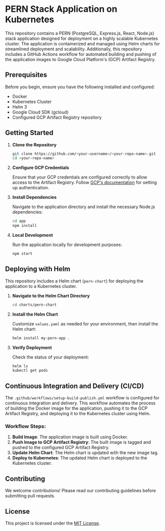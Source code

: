 # PERN Stack Application on Kubernetes

This repository contains a PERN (PostgreSQL, Express.js, React, Node.js) stack application designed for deployment on a highly scalable Kubernetes cluster. The application is containerized and managed using Helm charts for streamlined deployment and scalability. Additionally, this repository includes a GitHub Actions workflow for automated building and pushing of the application images to Google Cloud Platform's (GCP) Artifact Registry.

## Prerequisites

Before you begin, ensure you have the following installed and configured:

- Docker
- Kubernetes Cluster
- Helm 3
- Google Cloud SDK (gcloud)
- Configured GCP Artifact Registry repository

## Getting Started

1. **Clone the Repository**

    ```bash
    git clone https://github.com/<your-username>/<your-repo-name>.git
    cd <your-repo-name>
    ```

2. **Configure GCP Credentials**

    Ensure that your GCP credentials are configured correctly to allow access to the Artifact Registry. Follow [GCP's documentation](https://cloud.google.com/artifact-registry/docs/docker/authentication) for setting up authentication.

3. **Install Dependencies**

    Navigate to the application directory and install the necessary Node.js dependencies:

    ```bash
    cd app
    npm install
    ```

4. **Local Development**

    Run the application locally for development purposes:

    ```bash
    npm start
    ```

## Deploying with Helm

This repository includes a Helm chart (`pern-chart`) for deploying the application to a Kubernetes cluster.

1. **Navigate to the Helm Chart Directory**

    ```bash
    cd charts/pern-chart
    ```

2. **Install the Helm Chart**

    Customize `values.yaml` as needed for your environment, then install the Helm chart:

    ```bash
    helm install my-pern-app .
    ```

3. **Verify Deployment**

    Check the status of your deployment:

    ```bash
    helm ls
    kubectl get pods
    ```

## Continuous Integration and Delivery (CI/CD)

The `.github/workflows/setup-build-publish.yml` workflow is configured for continuous integration and delivery. This workflow automates the process of building the Docker image for the application, pushing it to the GCP Artifact Registry, and deploying it to the Kubernetes cluster using Helm.

### Workflow Steps:

1. **Build Image**: The application image is built using Docker.
2. **Push Image to GCP Artifact Registry**: The built image is tagged and pushed to the configured GCP Artifact Registry.
3. **Update Helm Chart**: The Helm chart is updated with the new image tag.
4. **Deploy to Kubernetes**: The updated Helm chart is deployed to the Kubernetes cluster.

## Contributing

We welcome contributions! Please read our contributing guidelines before submitting pull requests.

## License

This project is licensed under the [MIT License](LICENSE).
